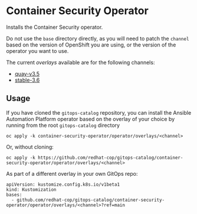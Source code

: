 # Container Security Operator

Installs the Container Security operator.

Do not use the `base` directory directly, as you will need to patch the `channel` based on the version of OpenShift you are using, or the version of the operator you want to use.

The current *overlays* available are for the following channels:
* [quay-v3.5](overlays/quay-v3.5)
* [stable-3.6](overlays/stable-3.6)

## Usage

If you have cloned the `gitops-catalog` repository, you can install the Ansible Automation Platform operator based on the overlay of your choice by running from the root `gitops-catalog` directory

```
oc apply -k container-security-operator/operator/overlays/<channel>
```

Or, without cloning:

```
oc apply -k https://github.com/redhat-cop/gitops-catalog/container-security-operator/operator/overlays/<channel>
```

As part of a different overlay in your own GitOps repo:

```
apiVersion: kustomize.config.k8s.io/v1beta1
kind: Kustomization
bases:
  - github.com/redhat-cop/gitops-catalog/container-security-operator/operator/overlays/<channel>?ref=main
```
